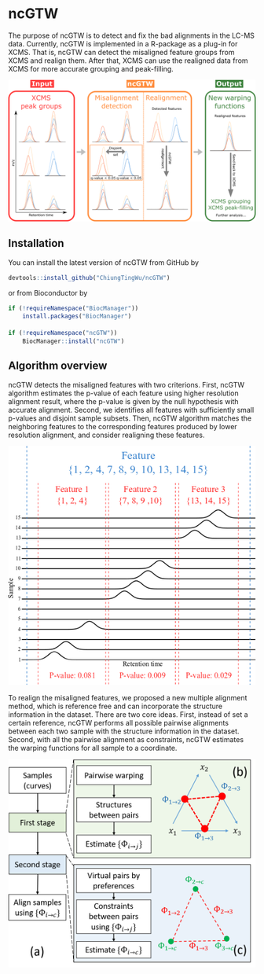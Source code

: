 ncGTW
=====

The purpose of ncGTW is to detect and fix the bad alignments in the
LC-MS data. Currently, ncGTW is implemented in a R-package as a plug-in
for XCMS. That is, ncGTW can detect the misaligned feature groups from
XCMS and realign them. After that, XCMS can use the realigned data from
XCMS for more accurate grouping and peak-filling.

![Overview of ncGTW](img/XCMS_ncGTW.png)

Installation
------------

You can install the latest version of ncGTW from GitHub by

``` r
devtools::install_github("ChiungTingWu/ncGTW")
```

or from Bioconductor by

``` r
if (!requireNamespace("BiocManager"))
    install.packages("BiocManager")

if (!requireNamespace("ncGTW"))
    BiocManager::install("ncGTW")
```

Algorithm overview
------------------

ncGTW detects the misaligned features with two criterions. First, ncGTW
algorithm estimates the p-value of each feature using higher resolution
alignment result, where the p-value is given by the null hypothesis with
accurate alignment. Second, we identifies all features with sufficiently
small p-values and disjoint sample subsets. Then, ncGTW algorithm
matches the neighboring features to the corresponding features produced
by lower resolution alignment, and consider realigning these features.

![Misalignment detection](img/mis_det.png)

To realign the misaligned features, we proposed a new multiple alignment
method, which is reference free and can incorporate the structure
information in the dataset. There are two core ideas. First, instead of
set a certain reference, ncGTW performs all possible pairwise alignments
between each two sample with the structure information in the dataset.
Second, with all the pairwise alignment as constraints, ncGTW estimates
the warping functions for all sample to a coordinate.

![ncGTW alignment](img/ncGTW.png)
